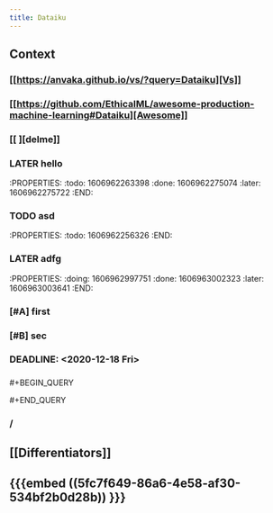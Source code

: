 ```yaml
---
title: Dataiku
---
```


## Context
### [[https://anvaka.github.io/vs/?query=Dataiku][Vs]]
### [[https://github.com/EthicalML/awesome-production-machine-learning#Dataiku][Awesome]]
###
### [[<script type="text/javascript" src="https://ssl.gstatic.com/trends_nrtr/2431_RC01/embed_loader.js"></script> <script type="text/javascript"> trends.embed.renderExploreWidget("TIMESERIES", {"comparisonItem":[{"keyword":"/g/11bzyqdcsn","geo":"US","time":"today 12-m"},{"keyword":"/m/0124tkwx","geo":"US","time":"today 12-m"},{"keyword":"/g/11h3yhqxn_","geo":"US","time":"today 12-m"},{"keyword":"/g/11f017ds55","geo":"US","time":"today 12-m"},{"keyword":"/m/0120wgnc","geo":"US","time":"today 12-m"}],"category":0,"property":""}, {"exploreQuery":"geo=US&q=%2Fg%2F11bzyqdcsn,%2Fm%2F0124tkwx,%2Fg%2F11h3yhqxn_,%2Fg%2F11f017ds55,%2Fm%2F0120wgnc&date=today 12-m,today 12-m,today 12-m,today 12-m,today 12-m","guestPath":"https://trends.google.com:443/trends/embed/"}); </script> ][delme]]
### LATER hello
:PROPERTIES:
:todo: 1606962263398
:done: 1606962275074
:later: 1606962275722
:END:
###
### TODO asd
:PROPERTIES:
:todo: 1606962256326
:END:
### LATER adfg
:PROPERTIES:
:doing: 1606962997751
:done: 1606963002323
:later: 1606963003641
:END:
### [#A] first
### [#B] sec
### DEADLINE: <2020-12-18 Fri>
###
#+BEGIN_QUERY

#+END_QUERY
### /
## [[Differentiators]]
##
## {{{embed ((5fc7f649-86a6-4e58-af30-534bf2b0d28b)) }}}
##
##
